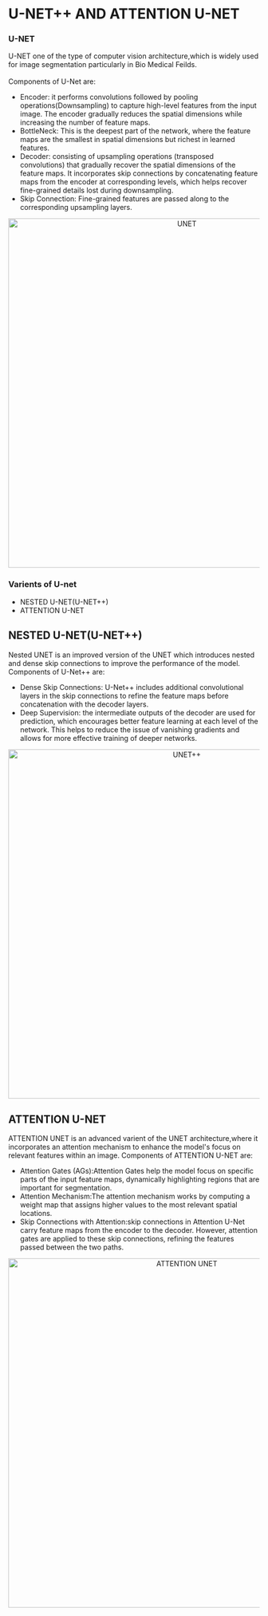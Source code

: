 # U-NET++ AND ATTENTION U-NET

### U-NET<br>
U-NET one of the type of computer vision architecture,which is widely used for image segmentation particularly in Bio Medical Feilds.</br><br>
Components of U-Net are:</br>
- Encoder: it performs convolutions followed by pooling operations(Downsampling) to capture high-level features from the input image.
The encoder gradually reduces the spatial dimensions while increasing the number of feature maps.
- BottleNeck: This is the deepest part of the network, where the feature maps are the smallest in spatial dimensions but richest in learned features.
- Decoder: consisting of upsampling operations (transposed convolutions) that gradually recover the spatial dimensions of the feature maps.
It incorporates skip connections by concatenating feature maps from the encoder at corresponding levels, which helps recover fine-grained details lost during downsampling.
- Skip Connection: Fine-grained features are passed along to the corresponding upsampling layers.

<div align="center">
<img src="https://media.geeksforgeeks.org/wp-content/uploads/20220614121231/Group14.jpg" alt="UNET" width="700"/></div>

### Varients of U-net
* NESTED U-NET(U-NET++)
* ATTENTION U-NET

## NESTED U-NET(U-NET++)
Nested UNET is an improved version of the UNET which introduces nested and dense skip connections to improve the performance of the model.
Components of U-Net++ are:
* Dense Skip Connections: U-Net++ includes additional convolutional layers in the skip connections to refine the feature maps before concatenation with the decoder layers.
* Deep Supervision: the intermediate outputs of the decoder are used for prediction, which encourages better feature learning at each level of the network.
This helps to reduce the issue of vanishing gradients and allows for more effective training of deeper networks.

<div align="center">
<img src="https://media.geeksforgeeks.org/wp-content/uploads/20230628132335/UNET.webp" alt="UNET++" width="700"/></div>

## ATTENTION U-NET
ATTENTION UNET is an advanced varient of the UNET architecture,where it incorporates an attention mechanism to enhance the model's focus on relevant features within an image.
Components of ATTENTION U-NET are:
* Attention Gates (AGs):Attention Gates help the model focus on specific parts of the input feature maps, dynamically highlighting regions that are important for segmentation.
* Attention Mechanism:The attention mechanism works by computing a weight map that assigns higher values to the most relevant spatial locations.
* Skip Connections with Attention:skip connections in Attention U-Net carry feature maps from the encoder to the decoder. However, attention gates are applied to these skip connections, refining the features passed between the two paths.

<div align="center">
<img src="https://www.researchgate.net/publication/356730514/figure/fig3/AS:11431281088641163@1665194986855/Proposed-2D-Attention-U-Net-architecture-Example-with-three-downsampling-levels-and-a.png" alt="ATTENTION UNET" width="700"/></div>
  
